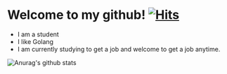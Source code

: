 # Welcome to my github! [![Hits](https://hits.seeyoufarm.com/api/count/incr/badge.svg?url=https%3A%2F%2Fgithub.com%2Fiseolin76&count_bg=%2379C83D&title_bg=%23555555&icon=&icon_color=%23E7E7E7&title=hits&edge_flat=false&include_all_commit=%true&count_private=&true)](https://hits.seeyoufarm.com)

- I am a student
- I like Golang
- I am currently studying to get a job and welcome to get a job anytime.

![Anurag's github stats](https://github-readme-stats.vercel.app/api?username=iseolin76&show_icons=true&theme=radical)
